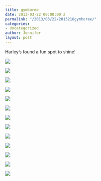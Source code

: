 ```yaml
---
title: gymboree
date: 2013-03-22 00:00:00 Z
permalink: "/2013/03/22/2013218gymboree/"
categories:
- Uncategorized
author: Jennifer
layout: post
---
```


Harley&#8217;s found a fun spot to shine!

<div class="image-gallery-wrapper">
  <p>
    <img src="/teamelam/assets/images/gymboree/2013-03-20+09.44.38.jpg" />
  </p>

  <p>
    <img src="/teamelam/assets/images/gymboree/2013-03-20+09.54.29.jpg" />
  </p>

  <p>
    <img src="/teamelam/assets/images/gymboree/2013-03-20+09.54.43.jpg" />
  </p>

  <p>
    <img src="/teamelam/assets/images/gymboree/2013-03-20+09.54.41.jpg" />
  </p>

  <p>
    <img src="/teamelam/assets/images/gymboree/2013-03-20+09.44.37.jpg" />
  </p>

  <p>
    <img src="/teamelam/assets/images/gymboree/2013-03-20+09.53.56.jpg" />
  </p>

  <p>
    <img src="/teamelam/assets/images/gymboree/2013-03-20+09.52.18.jpg" />
  </p>

  <p>
    <img src="/teamelam/assets/images/gymboree/2013-03-20+09.52.16.jpg" />
  </p>

  <p>
    <img src="/teamelam/assets/images/gymboree/2013-03-20+09.52.15.jpg" />
  </p>

  <p>
    <img src="/teamelam/assets/images/gymboree/2013-03-20+09.43.13.jpg" />
  </p>

  <p>
    <img src="/teamelam/assets/images/gymboree/2013-03-20+09.44.37.jpg" />
  </p>

  <p>
    <img src="/teamelam/assets/images/gymboree/2013-03-20+09.43.13.jpg" />
  </p>

  <p>
    <img src="/teamelam/assets/images/gymboree/2013-03-20+09.42.55.jpg" />
  </p>
</div>

